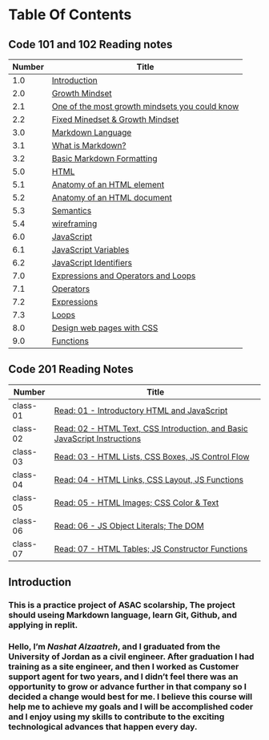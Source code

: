 # Table Of Contents 

## Code 101 and 102 Reading notes 


Number | Title 
------------ | -------------
1.0 | [ Introduction](https://nashatalzaatreh.github.io/reading-notes/#this-is-a-practice-project-of-asac-scolarship-the-project-should-useing-markdown-language-learn-git--github-and-applying-in-replit)
2.0 | [ Growth Mindset](https://nashatalzaatreh.github.io/reading-notes/Growth)
2.1 | [ One of the most growth mindsets you could know](https://nashatalzaatreh.github.io/reading-notes/Growth#one-of-the-most-growth-mindsets-you-could-know)
2.2| [ Fixed Minedset & Growth Mindset](https://nashatalzaatreh.github.io/reading-notes/Growth#to-make-the-distinction-between-a-growth-mindset-and-a-fixed-mindset-clearer-we-have-provided-this-table-with-growth-mindset-examples-and-fixed-mindset-examples)
3.0| [Markdown Language](https://nashatalzaatreh.github.io/reading-notes/Markdown)
3.1 | [ What is Markdown?](https://nashatalzaatreh.github.io/reading-notes/Markdown#what-is-markdown)
3.2| [ Basic Markdown Formatting](https://nashatalzaatreh.github.io/reading-notes/Markdown#basic-markdown-formatting)
5.0| [HTML](https://nashatalzaatreh.github.io/reading-notes/Read03)
5.1| [Anatomy of an HTML element](https://nashatalzaatreh.github.io/reading-notes/Read03#anatomy-of-an-html-element)
5.2| [Anatomy of an HTML document](https://nashatalzaatreh.github.io/reading-notes/Read03#anatomy-of-an-html-document)
5.3| [Semantics](https://nashatalzaatreh.github.io/reading-notes/Read03#semantics)
5.4| [wireframing](https://nashatalzaatreh.github.io/reading-notes/Read03#an-introduction-to-wireframing)
6.0| [JavaScript](https://nashatalzaatreh.github.io/reading-notes/Read04)
6.1| [JavaScript Variables](https://nashatalzaatreh.github.io/reading-notes/Read04#javascript-variables)
6.2| [JavaScript Identifiers](https://nashatalzaatreh.github.io/reading-notes/Read04#javascript-identifiers)
7.0| [Expressions and Operators and Loops](https://nashatalzaatreh.github.io/reading-notes/Read05)
7.1 | [Operators](https://nashatalzaatreh.github.io/reading-notes/Read05#operators)
7.2| [Expressions](https://nashatalzaatreh.github.io/reading-notes/Read05#expressions)
7.3| [Loops](https://nashatalzaatreh.github.io/reading-notes/Read05#loops)
8.0| [Design web pages with CSS](https://nashatalzaatreh.github.io/reading-notes/Read06)
9.0 | [Functions](https://nashatalzaatreh.github.io/reading-notes/Read07)


## Code 201 Reading Notes

Number | Title 
------- | -------
class-01   | [Read: 01 - Introductory HTML and JavaScript](code201/class-01.md)
class-02    | [Read: 02 - HTML Text, CSS Introduction, and Basic JavaScript Instructions](code201/class-02.md)
class-03   | [Read: 03 - HTML Lists, CSS Boxes, JS Control Flow](code201/class-03.md)
class-04   | [Read: 04 - HTML Links, CSS Layout, JS Functions](code201/class-04.md)
class-05   | [Read: 05 - HTML Images; CSS Color & Text](code201/class-05.md)
class-06   | [Read: 06 - JS Object Literals; The DOM](code201/class-06.md)
class-07   | [Read: 07 - HTML Tables; JS Constructor Functions](code201/class-07.md)









## Introduction

### This is a practice project of ASAC scolarship, The project should useing Markdown language, learn Git,  Github, and applying in replit.

### Hello, I’m ***Nashat Alzaatreh***, and I graduated from the University of Jordan as a civil engineer. After graduation I had training as a site engineer, and then I worked as Customer support agent for two years, and I didn’t feel there was an opportunity to grow or advance further in that company so I decided a change would best for me. I believe this course will help me to achieve my goals and I will be accomplished coder and I enjoy using my skills to contribute to the exciting technological advances that happen every day.

